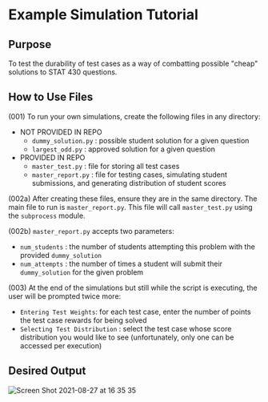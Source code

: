# Example Simulation Tutorial

## Purpose
To test the durability of test cases as a way of combatting possible "cheap" solutions to STAT 430 questions.

## How to Use Files

(001) To run your own simulations, create the following files in any directory:
- NOT PROVIDED IN REPO
  - `dummy_solution.py` : possible student solution for a given question
  - `largest_odd.py` : approved solution for a given question
- PROVIDED IN REPO
  - `master_test.py` : file for storing all test cases
  - `master_report.py` : file for testing cases, simulating student submissions, and generating distribution of student scores

(002a) After creating these files, ensure they are in the same directory. The main file to run is `master_report.py`. This file will call `master_test.py` using the `subprocess` module.

(002b) `master_report.py` accepts two parameters:
- `num_students` : the number of students attempting this problem with the provided `dummy_solution`
- `num_attempts` : the number of times a student will submit their `dummy_solution` for the given problem

(003) At the end of the simulations but still while the script is executing, the user will be prompted twice more:
- `Entering Test Weights`: for each test case, enter the number of points the test case rewards for being solved
- `Selecting Test Distribution` : select the test case whose score distribution you would like to see (unfortunately, only one can be accessed per execution)

## Desired Output

![Screen Shot 2021-08-27 at 16 35 35](https://user-images.githubusercontent.com/78045025/131191021-b99b30a8-0a59-4cb2-ad4d-c8b1f6f510f5.png)
